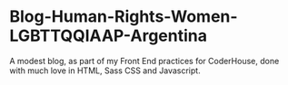 # Blog-Human-Rights-Women-LGBTTQQIAAP-Argentina
A modest blog, as part of my Front End practices for CoderHouse, done with much love in HTML, Sass CSS and Javascript. 
